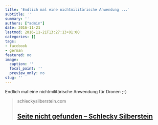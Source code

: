 ```yaml
---
title: 'Endlich mal eine nichtmilitärische Anwendung ...'
subtitle: ''
summary: ''
authors: ["admin"]
date: 2016-11-21
lastmod: 2016-11-21T13:27:13+01:00
categories: []
tags:
- facebook
- german
featured: no
image:
  caption: ''
  focal_point: ''
  preview_only: no
slug: ''
---
```

Endlich mal eine nichtmilitärische Anwendung für Dronen ;-)
> schleckysilberstein.com
> ## [Seite nicht gefunden – Schlecky Silberstein](http://www.schleckysilberstein.com/2016/11/endlich-die-dronen-hangematte/)
>


